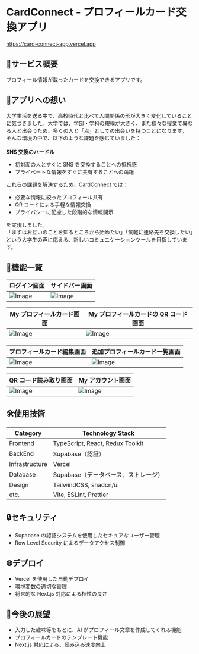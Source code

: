 # CardConnect - プロフィールカード交換アプリ

https://card-connect-app.vercel.app

## :iphone:サービス概要

プロフィール情報が載ったカードを交換できるアプリです。

## :thought_balloon:アプリへの想い

大学生活を送る中で、高校時代と比べて人間関係の形が大きく変化していることに気づきました。大学では、学部・学科の規模が大きく、また様々な授業で異なる人と出会うため、多くの人と「点」としての出会いを持つことになります。\
そんな環境の中で、以下のような課題を感じていました：\
\
**SNS 交換のハードル**

- 初対面の人とすぐに SNS を交換することへの抵抗感
- プライベートな情報をすぐに共有することへの躊躇

これらの課題を解決するため、CardConnect では：

- 必要な情報に絞ったプロフィール共有
- QR コードによる手軽な情報交換
- プライバシーに配慮した段階的な情報開示

を実現しました。\
「まずはお互いのことを知るところから始めたい」「気軽に連絡先を交換したい」という大学生の声に応える、新しいコミュニケーションツールを目指しています。

## :calling:機能一覧

| ログイン画面                                                                              | サイドバー画面                                                                            |
| ----------------------------------------------------------------------------------------- | ----------------------------------------------------------------------------------------- |
| ![Image](https://github.com/user-attachments/assets/dd811ef3-1aec-40c7-a34c-9d174f52b699) | ![Image](https://github.com/user-attachments/assets/66e067cb-a8fd-479b-b78a-c0539d91c5f5) |

| My プロフィールカード画面                                                                 | My プロフィールカードの QR コード画面                                                     |
| ----------------------------------------------------------------------------------------- | ----------------------------------------------------------------------------------------- |
| ![Image](https://github.com/user-attachments/assets/a1c327ea-0f0c-4d70-8b01-41dcee7d80c0) | ![Image](https://github.com/user-attachments/assets/572ff069-c8ae-4c9a-81db-38442a61f65f) |

| プロフィールカード編集画面                                                                | 追加プロフィールカード一覧画面                                                            |
| ----------------------------------------------------------------------------------------- | ----------------------------------------------------------------------------------------- |
| ![Image](https://github.com/user-attachments/assets/a1c327ea-0f0c-4d70-8b01-41dcee7d80c0) | ![Image](https://github.com/user-attachments/assets/572ff069-c8ae-4c9a-81db-38442a61f65f) |

| QR コード読み取り画面                                                                     | My アカウント画面                                                                         |
| ----------------------------------------------------------------------------------------- | ----------------------------------------------------------------------------------------- |
| ![Image](https://github.com/user-attachments/assets/a411dc21-9834-4bc2-bb95-4d307dcaeb88) | ![Image](https://github.com/user-attachments/assets/26ebdac6-aa5d-4216-a967-96f451353fd0) |

## :hammer_and_wrench:使用技術

| Category       | Technology Stack                     |
| -------------- | ------------------------------------ |
| Frontend       | TypeScript, React, Redux Toolkit     |
| BackEnd        | Supabase（認証）                     |
| Infrastructure | Vercel                               |
| Database       | Supabase（データベース、ストレージ） |
| Design         | TailwindCSS, shadcn/ui               |
| etc.           | Vite, ESLint, Prettier               |

## :lock:セキュリティ

- Supabase の認証システムを使用したセキュアなユーザー管理
- Row Level Security によるデータアクセス制御

## :globe_with_meridians:デプロイ

- Vercel を使用した自動デプロイ
- 環境変数の適切な管理
- 将来的な Next.js 対応による相性の良さ

## :memo:今後の展望

- 入力した趣味等をもとに、AI がプロフィール文章を作成してくれる機能
- プロフィールカードのテンプレート機能
- Next.js 対応による、読み込み速度向上
